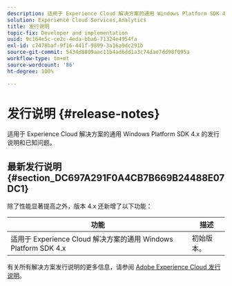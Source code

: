 ```yaml
---
description: 适用于 Experience Cloud 解决方案的通用 Windows Platform SDK 4.x 的发行说明和已知问题。
solution: Experience Cloud Services,Analytics
title: 发行说明
topic-fix: Developer and implementation
uuid: 9c164e5c-ce2c-4eda-bba6-71324e4954fa
exl-id: c7478baf-9f16-441f-9899-3a16a9dc291b
source-git-commit: 5434d8809aac11b4ad6dd1a3c74dae7dd98f095a
workflow-type: tm+mt
source-wordcount: '86'
ht-degree: 100%

---
```


# 发行说明 {#release-notes}

适用于 Experience Cloud 解决方案的通用 Windows Platform SDK 4.x 的发行说明和已知问题。

## 最新发行说明 {#section_DC697A291F0A4CB7B669B24488E07DC1}

除了性能显著提高之外，版本 4.x 还新增了以下功能：

| 功能 | 描述 |
|--- |--- |
| 适用于 Experience Cloud 解决方案的通用 Windows Platform SDK 4.x | 初始版本。 |

有关所有解决方案发行说明的更多信息，请参阅 [Adobe Experience Cloud 发行说明](https://experienceleague.adobe.com/docs/release-notes/experience-cloud/current.html?lang=zh-Hans)。
